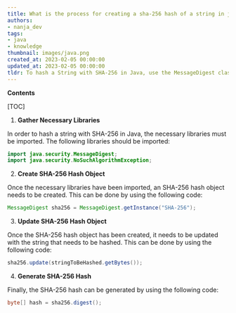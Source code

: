```yaml
---
title: What is the process for creating a sha-256 hash of a string in java?
authors:
- nanja_dev
tags:
- java
- knowledge
thumbnail: images/java.png
created_at: 2023-02-05 00:00:00
updated_at: 2023-02-05 00:00:00
tldr: To hash a String with SHA-256 in Java, use the MessageDigest class and specify `SHA-256` as the algorithm.
---
```


**Contents**

[TOC]

1. **Gather Necessary Libraries**

In order to hash a string with SHA-256 in Java, the necessary libraries must be imported. The following libraries should be imported:

```java
import java.security.MessageDigest;
import java.security.NoSuchAlgorithmException;
```

2. **Create SHA-256 Hash Object**

Once the necessary libraries have been imported, an SHA-256 hash object needs to be created. This can be done by using the following code:

```java
MessageDigest sha256 = MessageDigest.getInstance("SHA-256");
```

3. **Update SHA-256 Hash Object**

Once the SHA-256 hash object has been created, it needs to be updated with the string that needs to be hashed. This can be done by using the following code:

```java
sha256.update(stringToBeHashed.getBytes());
```

4. **Generate SHA-256 Hash**

Finally, the SHA-256 hash can be generated by using the following code:

```java
byte[] hash = sha256.digest();
```
